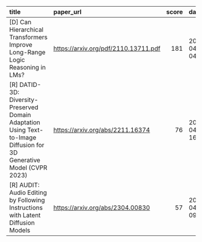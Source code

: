 | title                                                                                                                 | paper_url                            |   score | date                |
|:----------------------------------------------------------------------------------------------------------------------|:-------------------------------------|--------:|:--------------------|
| [D] Can Hierarchical Transformers Improve Long-Range Logic Reasoning in LMs?                                          | https://arxiv.org/pdf/2110.13711.pdf |     181 | 2023-04-05 04:10:21 |
| [R] DATID-3D: Diversity-Preserved Domain Adaptation Using Text-to-Image Diffusion for 3D Generative Model (CVPR 2023) | https://arxiv.org/abs/2211.16374     |      76 | 2023-04-04 16:33:26 |
| [R] AUDIT: Audio Editing by Following Instructions with Latent Diffusion Models                                       | https://arxiv.org/abs/2304.00830     |      57 | 2023-04-04 09:26:29 |